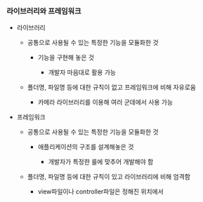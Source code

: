 ### 라이브러리와 프레임워크

- 라이브러리
  
  - 공통으로 사용될 수 있는 특정한 기능을 모듈화한 것
    
    - 기능을 구현해 놓은 것
      
      - 개발자 마음대로 활용 가능
  
  - 폴더명, 파일명 등에 대한 규칙이 없고 프레임워크에 비해 자유로움
    
    - 카메라 라이브러리를 이용해 여러 군데에서 사용 가능

- 프레임워크
  
  - 공통으로 사용될 수 있는 특정한 기능을 모듈화한 것
    
    - 애플리케이션의 구조를 설계해놓은 것
      
      - 개발자가 특정한 룰에 맞추어 개발해야 함
  
  - 폴더명, 파일명 등에 대한  규칙이 있고 라이브러리에 비해 엄격함
    
    - view파일이나 controller파일은 정해진 위치에서